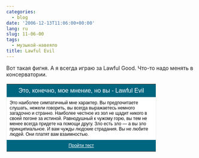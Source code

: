 ```yaml
---
categories:
  - blog
date: '2006-12-13T11:06:00+00:00'
lang: ru
slug: 11-06-00
tags:
  - музыкой-навеяло
title: Lawful Evil
---
```




Вот такая фигня. А я всегда играю за Lawful Good. Что-то надо менять в консерватории.  

<table style="border: 1px solid rgb(238, 238, 238); width: 400px;" border="0"><tbody><tr><td style="margin: 0px; padding: 8px; text-align: center; background-color: rgb(0, 102, 128); color: rgb(255, 255, 255); font-family: Arial; font-style: normal; font-variant: normal; font-weight: normal; font-size: 16px; line-height: normal; font-size-adjust: none; font-stretch: normal;">Это, конечно, мое мнение, но вы - Lawful Evil</td></tr><tr><td style="padding: 8px; text-align: left; background-color: rgb(255, 255, 255); color: rgb(0, 0, 0); font-family: Arial; font-style: normal; font-variant: normal; font-weight: normal; font-size: 12px; line-height: normal; font-size-adjust: none; font-stretch: normal;">Это наиболее симпатичный мне характер. Вы предпочитаете слушать, нежели говорить, вы всегда выражаетесь немного загадочно и странно. Наиболее честное из зол  не щадит никого в своей погоне за истиной. Равнодушный к чужому горю, вы тем не менее всегда придете на помощи другу. Зло есть зло — а вы зло принципиальное. И вам чужды людские страдания. Вы не любите людей. Они платят вам взаимностью.</td></tr><tr><td style="margin: 0px; padding: 8px; text-align: center; background-color: rgb(0, 102, 128); font-family: Arial; font-style: normal; font-variant: normal; font-weight: normal; font-size: 12px; line-height: normal; font-size-adjust: none; font-stretch: normal;"><a href="http://aeterna.ru/test.php?link=tests:767" style="color: rgb(255, 255, 255);">Пройти тест</a></td></tr></tbody></table>
